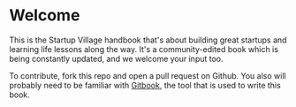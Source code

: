 # Welcome

This is the Startup Village handbook that's about building great startups and learning life lessons along the way. It's a community-edited book which is being constantly updated, and we welcome your input too.

To contribute, fork this repo and open a pull request on Github. You also will probably need to be familiar with [Gitbook](http://help.gitbook.com/index.html), the tool that is used to write this book.